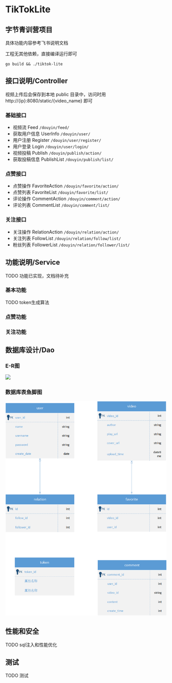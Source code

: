 # TikTokLite

## 字节青训营项目

具体功能内容参考飞书说明文档

工程无其他依赖，直接编译运行即可

```shell
go build && ./tiktok-lite
```

## 接口说明/Controller
视频上传后会保存到本地 public 目录中，访问时用 http://{ip}:8080/static/{video_name} 即可

### 基础接口
* 视频流 Feed ``/douyin/feed/`` 
* 获取用户信息 UserInfo ``/douyin/user/`` 
* 用户注册 Register ``/douyin/user/register/``
* 用户登录 Login ``/douyin/user/login/``
* 视频投稿 Publish ``/douyin/publish/action/``
* 获取投稿信息 PublishList ``/douyin/publish/list/``

### 点赞接口
* 点赞操作 FavoriteAction ``/douyin/favorite/action/``
* 点赞列表 FavoriteList ``/douyin/favorite/list/``
* 评论操作 CommentAction ``/douyin/comment/action/``
* 评论列表 CommentList ``/douyin/comment/list/``

### 关注接口
* 关注操作 RelationAction ``/douyin/relation/action/``
* 关注列表 FollowList ``/douyin/relation/follow/list/``
* 粉丝列表 FollowerList ``/douyin/relation/follower/list/``

## 功能说明/Service
TODO 功能已实现，文档待补充
### 基本功能
TODO token生成算法
### 点赞功能

### 关注功能


## 数据库设计/Dao

### E-R图
![](./public/ER图.png)

### 数据库表鱼脚图
![](./public/鱼脚图.png)

## 性能和安全
TODO sql注入和性能优化

## 测试
TODO 测试
